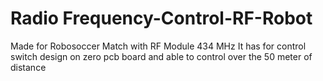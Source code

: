 # Radio Frequency-Control-RF-Robot
Made for Robosoccer Match with RF Module 434 MHz 
It has for control switch design on zero pcb board and able to control over the 50 meter of distance 

